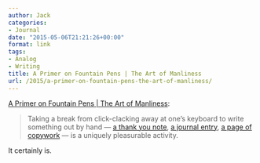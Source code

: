 ```yaml
---
author: Jack
categories:
- Journal
date: "2015-05-06T21:21:26+00:00"
format: link
tags:
- Analog
- Writing
title: A Primer on Fountain Pens | The Art of Manliness
url: /2015/a-primer-on-fountain-pens-the-art-of-manliness/
---
```


[A Primer on Fountain Pens | The Art of Manliness][1]:

> Taking a break from click-clacking away at one’s keyboard to write something out by hand — <a href="http://www.artofmanliness.com/2008/10/23/the-art-of-thank-you-note-writing/" target="_blank">a thank you note</a>, <a href="http://www.artofmanliness.com/2014/01/01/jumpstart-your-journaling-a-31-day-challenge/" target="_blank">a journal entry</a>, <a href="http://www.artofmanliness.com/2014/03/26/want-to-become-a-better-writer-copy-the-work-of-others/" target="_blank">a page of copywork</a> — is a uniquely pleasurable activity.

It certainly is.

 [1]: http://www.artofmanliness.com/2015/05/05/a-primer-on-fountain-pens/